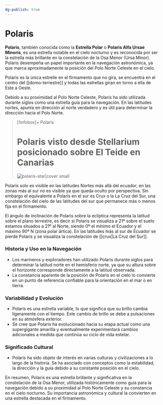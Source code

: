```yaml
---
dg-publish: true
---
```


# Polaris

**Polaris**, también conocida como la **Estrella Polar** o **Polaris Alfa Ursae Minoris**, es una estrella notable en el cielo nocturno y es reconocida por ser la estrella más brillante en la constelación de la Osa Menor (Ursa Minor). Polaris desempeña un papel importante en la navegación astronómica, ya que marca aproximadamente la posición del Polo Norte Celeste en el cielo.

Polaris es la única estrelle en el firmamento que no gira, se encuentra en el centro del [[domo-terrestre]] y todas las estrellas giran en torno a ella de Este a Oeste.

Debido a su proximidad al Polo Norte Celeste, Polaris ha sido utilizada durante siglos como una estrella guía para la navegación. En las latitudes nortes, apunta en dirección al norte verdadero y es útil para determinar la dirección hacia el Polo Norte.

> [!infobox]+ Polaris
> # Polaris visto desde Stellarium posicionado sobre El Teide en Canarias
> ![polaris-star|cover small](https://i.imgur.com/r0HTAYh.png)

Polaris solo es visible en las latitudes Nortes más allá del ecuador, en las zonas más al sur no es visible ya que queda oculto por perspectiva. Sin embargo el equivalente a Polaris en el sur es Crux o la La Cruz del Sur, una constelación del cielo de las latitudes del sur que permanece más o menos fija en el firmamento.

El ángulo de inclinación de Polaris sobre la eclíptica representa la latitud sobre el plano terrestre, es decir si Polaris se visualiza a 21º sobre el suelo estamos situados a 21º al Norte, siendo 0º el mínimo el Ecuador y el máximo 90º N (zona polar ártica). En las latitudes más al sur de Ecuador se pierde Polaris y se visualiza la constelación de [[crux|La Cruz del Sur]].

### Historia y Uso en la Navegación

- Los marineros y exploradores han utilizado Polaris durante siglos para determinar la latitud norte en el hemisferio norte, ya que su altura sobre el horizonte corresponde directamente a la latitud observada.
- La constancia aparente de la posición de Polaris en el cielo lo convierte en un punto de referencia confiable para la orientación en el mar o en tierra.

### Variabilidad y Evolución

- Polaris es una estrella variable, lo que significa que su brillo cambia ligeramente con el tiempo. Este cambio de brillo se debe a pulsaciones en su atmósfera exterior.
- Se cree que Polaris ha evolucionado hacia su etapa actual como una supergigante amarilla y eventualmente experimentará cambios adicionales a medida que continúa su ciclo de vida estelar.

### Significado Cultural

- Polaris ha sido objeto de interés en varias culturas y civilizaciones a lo largo de la historia. Se ha asociado con conceptos como la estabilidad, la dirección y la guía debido a su constante posición en el cielo.

En resumen, Polaris es una estrella brillante y significativa en la constelación de la Osa Menor, utilizada históricamente como guía para la navegación debido a su proximidad al Polo Norte Celeste y su constancia en el cielo nocturno. Su importancia astronómica y cultural la convierten en una estrella destacada en el firmamento.